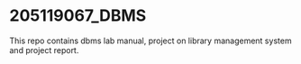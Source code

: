 # 205119067_DBMS
This repo contains dbms lab manual, project on library management system and project report.
